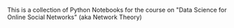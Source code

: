 This is a collection of Python Notebooks for the course on "Data Science for Online Social Networks" (aka Network Theory)
